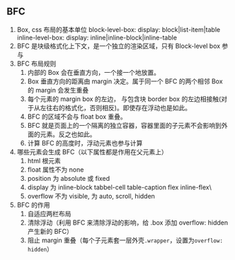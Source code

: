 ## BFC

1. Box, css 布局的基本单位
   block-level-box: display: block|list-item|table
   inline-level-box: display: inline|inline-block|inline-table
2. BFC 是块级格式化上下文，是一个独立的渲染区域，只有 Block-level box 参与
3. BFC 布局规则
   1. 内部的 Box 会在垂直方向，一个接一个地放置。
   2. Box 垂直方向的距离由 margin 决定。属于同一个 BFC 的两个相邻 Box 的 margin 会发生重叠
   3. 每个元素的 margin box 的左边， 与包含块 border box 的左边相接触(对于从左往右的格式化，否则相反)。即使存在浮动也是如此。
   4. BFC 的区域不会与 float box 重叠。
   5. BFC 就是页面上的一个隔离的独立容器，容器里面的子元素不会影响到外面的元素。反之也如此。
   6. 计算 BFC 的高度时，浮动元素也参与计算
4. 哪些元素会生成 BFC（以下属性都是作用在父元素上）
   1. html 根元素
   2. float 属性不为 none
   3. position 为 absolute 或 fixed
   4. display 为 inline-block tabbel-cell table-caption flex inline-flex\
   5. overflow 不为 visible, 为 auto, scroll, hidden
5. BFC 的作用
   1. 自适应两栏布局
   2. 清除浮动（利用 BFC 来清除浮动的影响，给 .box 添加 overflow: hidden 产生新的 BFC）
   3. 阻止 margin 重叠（每个子元素套一层外壳`.wrapper`，设置为`overflow: hidden`）
